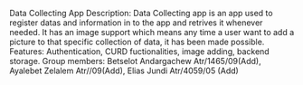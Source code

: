 Data Collecting App
Description: Data Collecting app is an app used to register datas and information in to the app and retrives it whenever needed. It has an image support which means any time a user want to add a picture to that specific collection of data, it has been made possible.
Features: Authentication, CURD fuctionalities, image adding, backend storage.
Group members: Betselot Andargachew Atr/1465/09(Add), Ayalebet Zelalem Atr//09(Add), Elias Jundi Atr/4059/05 (Add)



 
          
 
